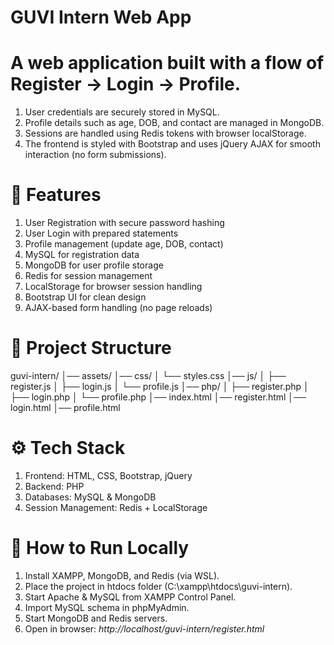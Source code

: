 # GUVI Intern Web App

# A web application built with a flow of Register → Login → Profile.

  1. User credentials are securely stored in MySQL.
  2. Profile details such as age, DOB, and contact are managed in MongoDB.
  3. Sessions are handled using Redis tokens with browser localStorage.
  4. The frontend is styled with Bootstrap and uses jQuery AJAX for smooth interaction (no form submissions).

# 🔑 Features
  1. User Registration with secure password hashing
  2. User Login with prepared statements
  3. Profile management (update age, DOB, contact)
  4. MySQL for registration data
  5. MongoDB for user profile storage
  6. Redis for session management
  7. LocalStorage for browser session handling
  8. Bootstrap UI for clean design
  9. AJAX-based form handling (no page reloads)

# 📂 Project Structure

guvi-intern/
│── assets/
│── css/
│    └── styles.css
│── js/
│    ├── register.js
│    ├── login.js
│    └── profile.js
│── php/
│    ├── register.php
│    ├── login.php
│    └── profile.php
│── index.html
│── register.html
│── login.html
│── profile.html

# ⚙️ Tech Stack

  1. Frontend: HTML, CSS, Bootstrap, jQuery
  2. Backend: PHP
  3. Databases: MySQL & MongoDB
  4. Session Management: Redis + LocalStorage

# 🚀 How to Run Locally

  1. Install XAMPP, MongoDB, and Redis (via WSL).
  2. Place the project in htdocs folder (C:\xampp\htdocs\guvi-intern).
  3. Start Apache & MySQL from XAMPP Control Panel.
  4. Import MySQL schema in phpMyAdmin.
  5. Start MongoDB and Redis servers.
  6. Open in browser: *http://localhost/guvi-intern/register.html*





